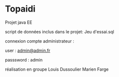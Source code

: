 # Topaidi
Projet java EE

script de données inclus dans le projet: Jeu d'essai.sql


connexion compte administrateur : 

user : admin@admin.fr

passsword : admin

réalisation en groupe 
Louis Dussoulier 
Marien Farge



